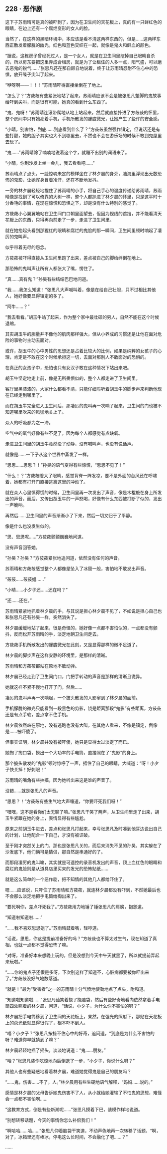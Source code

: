 ## 228 · 恶作剧

这下子苏雨晴可是真的被吓到了，因为在卫生间的天花板上，真的有一只鲜红色的眼睛，在边上还有一个腐烂变形的女人的脸。

当然了，在这样的黑暗环境中，本应该是看不清这两样东西的，但是……这两样东西正散发着朦胧的幽光，红色和蓝色交织在一起，就像是鬼火和鲜血的颜色。

“据说，这栋房子曾经死过人，是一个女人，就是在卫生间里挖掉自己眼睛自杀的，所以房东要把这里弄成合租房，就是为了让租住的人多一点，阳气盛，可以磨去恶鬼的锐气……”张思凡还在那自顾自地说着，终于让苏雨晴忍耐不住心中的恐惧，放开嗓子尖叫了起来。

“咿呀啊——！！！”苏雨晴吓得直接坐倒在了地上。

“怎么了？”方莜莜有些紧张地站了起来，苏雨晴应该不会是被张思凡蹩脚的鬼故事给吓到尖叫，而是很有可能，她真的看到什么东西了。

“鬼、鬼呀！”苏雨晴连滚带爬地从地上站起来，然后就直接扑进了方莜莜的怀里，整个房间中只有她亮着手机，手机所散发的朦胧微光，让她产生了些许的安全感。

“小晴，别害怕，到底……到底看到什么了？”方莜莜虽然强作镇定，但说话还是有些打颤，她的胆子其实也大不到哪里去，不然也不会在游乐场的时候不敢到鬼屋里去玩了。

“鬼……”苏雨晴除了喃喃地说着这个字，就蹦不出别的词语来了。

“小晴，你到沙发上坐一会儿，我去看看吧……”

苏雨晴点了点头，一脸惊魂未定的模样坐在了林夕晨的身旁，脑海里浮现出无数恐怖的鬼影，让她浑身冒着冷汗，还在不断地发抖。

一旁的林夕晨轻轻地捏住了苏雨晴的小手，将自己手心的温度传递给苏雨晴，苏雨晴像是找到了可以倚靠的大树一样，整个人都趴进了林夕晨的怀里，只是这平时十分香艳的事情，在现在惊慌和恐惧之下，却是没有什么特别的感觉了。

方莜莜小心翼翼地站在卫生间门口朝里面望去，但因为视线的遮挡，并不能看清天花板上的东西，只得再向前走了一步，走进了卫生间里。

就在她抬起头看到那猩红的眼睛和腐烂的鬼脸的那一瞬间，卫生间里顿时响起了凄厉的鬼叫声。

似乎带着无尽的怨念。

方莜莜被吓得直接从卫生间里跑了出来，差点被自己的脚给绊倒在地上。

那恐怖的鬼叫声让所有人都张大了嘴，愣住了。

“真……真有鬼？”孙昊有些结结巴巴地问道。

“我……我怎么知道！”张思凡大声喊叫着，像是在给自己壮胆，只不过相比其他人，她好像要显得镇定的多了。

“阿牛……？”

“我去看看。”胡玉牛站了起来，作为整个家中最壮硕的男人，自然不能在这个时候退缩。

其实胡玉牛的胆量并不像他的肌肉那样强大，但从小养成的习惯还是让他在面对危险的事物时主动去面对。

或许，胡玉牛的心中男性的思想还是占着比较大的比例，如果是纯粹的女孩子的心理，肯定是不敢在这个时候承担这一切，去面对那别人不敢面对的恐惧的。

在真正的女孩子中，恐怕也只有女汉子敢在这种情况下站出来吧。

胡玉牛坚定地走上前，像是无所畏惧似的，整个人都走进了卫生间里。

客厅里黑漆漆的，大家什么都看不清，只能仔细聆听着胡玉牛的脚步声来判断他现在已经走到哪里了。

而在胡玉牛完全进入卫生间后，那凄厉的鬼叫再一次响了起来，卫生间的门也被不知道哪里吹来的风猛地关上了。

众人的呼吸都为之一滞。

空气中的氧气好像有些不足了，因为每个人都感觉有点缺氧。

走进卫生间里的胡玉牛竟然没了动静，没有喊叫声，也没有说话声。

就像是……一下子从这个世界中蒸发了一样。

“思思……思思？！”孙昊的语气变得有些惊慌，“思思不见了！”

“什么！？”方莜莜瞪大了眼睛，感觉背脊一阵发凉，要不是外面的台风还在呼啸着，她都有打开门直接逃离这里的冲动了。

就在众人心里慎得慌的时候，卫生间里再一次发出了声音，像是木棍敲在身上所发出的声音，而后，又传出胡玉牛的一声怒喝，好像有什么东西被打断了似的，发出一声脆响。

再然后……卫生间里的声音渐渐小了下来，然后一切又归于了平静。

像是什么也没发生似的。

“思、思思呢……”方莜莜颤颤巍巍地问道。

没有声音回答她。

“孙昊？孙昊？”方莜莜紧张地追问道，依然没有任何的声音。

苏雨晴和方莜莜感觉整个人都像是坠入了冰窟一般，害怕地不敢发出声音。

“莜莜……莜莜姐……”

“小晴……小夕子还……还在吗？”

“还……还在。”

苏雨晴紧紧地抓着林夕晨的手，与其说是担心林夕晨不见了，不如说是担心自己也和张思凡还有孙昊一样，突然消失了。

林夕晨缓缓地站了起来，很是奇怪的，她好像一点都不害怕似的，一点都没有颤抖，反而松开苏雨晴的手，淡定地朝卫生间走去。

方莜莜手机所散发出的朦胧微光在此刻，又是显得那样的微不足道了。

林夕晨的脚步声在这样安静的环境里，是那样的清晰。

苏雨晴和方莜莜都站在原地不敢动弹。

林夕晨已经走到了卫生间门口，门把手转动的声音是那样的清晰且诡异。

她就这样不紧不慢地打开了门，然后……

凄厉的鬼叫声再一次响起，一个披头散发的人影窜到了林夕晨的面前。

手机朦胧的微光只能看到一段黑色的剪影，饶是距离那段“鬼影”有些距离，方莜莜还是有点手软，差点拿不住手机。

林夕晨依然站在原地，没有逃跑也没有大叫，在其他人看来，不像是镇定，倒像是……被吓傻了。

但事实证明，林夕晨并没有被吓傻，她只是显得太过淡定了而已。

她掏了掏口袋，摸出一个大功率的手电筒，直接照在了“鬼影”的身上。

那个披头散发的“鬼影”顿时惊呼了一声，捂住了自己的眼睛，大喊道：“呀！小夕子快关掉！好刺眼！”

苏雨晴的嘴角有些抽搐，因为她听出来这是谁的声音了。

没错……就是张思凡的声音。

“思思？！”方莜莜有些生气地大声嚷道，“你要吓死我们呀！”

“嘿嘿，这不是看你们太无聊了嘛。”张思凡干笑了两声，从卫生间里走了出来，胡玉牛紧跟在她的身上，表情显得有些尴尬。

原来之前胡玉牛进去，差点和张思凡打起来，幸亏张思凡及时凑到他耳边说出自己的计划，让他配合一下自己，才没有被识破。

至于刚才突然关上的门，那也是张思凡关的，而后来消失不见的孙昊，其实躲在了沙发底下，他们俩可是情侣，那自然是串通好的了。

而那段凄厉的鬼叫嘛，其实就是可遥控的录音机发出的声音，顶上血红色的眼睛和腐烂的鬼脸则是从道具店里买来的发光的恐怖贴纸……

就是这么简单的一个恶作剧，把不知情的其他几人都给吓住了。

嗯……应该说，只吓住了苏雨晴和方莜莜，就连林夕晨都没有吓到，不然她最后也不会那么淡定地把手电筒给掏出来了。

“要死啊你，差点吓死我了。”方莜莜用力地锤了锤张思凡的肩膀，抱怨道。

“知道啦知道啦……”

“……我不喜欢思思姐了。”苏雨晴鼓着嘴，轻哼道。

“话说，思思，你这是提前准备好的吗？”方莜莜也不算太过生气，现在知道了真相，也就一点都不觉得恐怖了嘛。

“对呀，准备好本来想晚上玩的，但是没想到今天中午天就黑了，所以就提前弄起来玩啦。”

“……你的鬼点子还很是多呀，下次别这样了知道不，心脏病都要被你吓出来了。”方莜莜没好气地数落道。

“就是！”最为“受害者”之一的苏雨晴十分气愤地使劲地点了点头，附和道。

“知道啦知道啦……”张思凡讪笑着挠了挠脑袋，然后有些好奇地看向依然拿着手电筒四处照着的林夕晨，问道，“话说，小夕子，为什么你不害怕的呀？”

林夕晨把手电筒移到了卫生间的天花板上，果然，在强光的照射下，那贴在天花板上的荧光纸就显得很假了，根本吓不到人。

“唔？小夕子？”张思凡按捺不住心中的好奇，追问道，“到底是为什么不害怕的呀？难道你早就猜到了嘛？”

林夕晨轻轻地摇了摇头，淡淡地说道：“鬼……朋友。”

“哈？”张思凡装作吃惊地向后倒退了一步，“小夕子，你说什么呀？”

其他人也有些疑惑地看着林夕晨，难道她觉得鬼是自己的朋友吗？

“……鬼，伤害……不了，人。”林夕晨用有些生硬地语气解释，“妈妈……说的。”

感情是林夕晨的父母告诉她鬼伤害不了人，从小就给她灌输了不怕鬼的思想，难怪会一点都不害怕啊……

“这教育方式，倒是有些新潮呢……”张思凡摸着下巴，装模作样地说道。

“别想转移话题，今天的事情你怎么补偿我们！”

“啊哈哈……哈……”张思凡仰着脑袋干笑道，不动声色地再一次转移了话题，“啊，对了，冰箱里还有棒冰，停电这么长时间，不会融化了吧……？”

……
